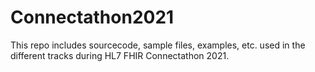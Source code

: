 # Connectathon2021
This repo includes sourcecode, sample files, examples, etc. used in the different tracks during HL7 FHIR Connectathon 2021.
